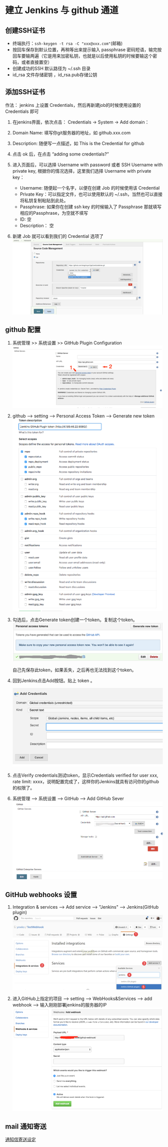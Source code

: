 # 建立 Jenkins 与 github 通道

## 创建SSH证书

* 终端执行：`ssh-keygen -t rsa -C "xxx@xxx.com"`(邮箱)
* 按回车保存到默认位置，再稍等出来提示输入 passphrase 密码短语，输完按回车要输两遍（它是用来加密私钥，也就是以后使用私钥的时候要输这个密码，或者直接置空）
* 创建成功的SSH 默认路径为 ~/.ssh 目录
* id_rsa 文件存储密钥 ，id_rsa.pub存储公钥

## 添加SSH证书

作法： jenkins 上设置 Credentials，然后再新建job的时候使用设置的 Credentials 即可

1. 在jenkins界面，依次点击： Credentials -> System -> Add domain： 
2. Domain Name: 填写你git服务器的地址，如 github.xxx.com 
3. Description: 随便写一点描述，如 This is the Credential for github
4. 点击 ok 后，在点击 “adding some credentials?”
5. 进入页面后，可以选择 Username with password 或者 SSH Username with private key, 根据你的情况选择，这里我们选择 Username with private key：

   * Username: 随便起一个名字，以便在创建 Job 的时候使用该 Credential 
   * Private Key：可以指定文件，也可以使用默认的 ~/.ssh，当然也可以直接将私钥复制粘贴到此处。 
   * Passphrase: 如果你在创建 ssh key 的时候输入了 Passphrase 那就填写相应的Passphrase，为空就不填写 
   * ID: 空 
   * Description： 空    
6. 新建 Job 就可以看到我们的 Credential 选项了
![jenkins-ssh](/images/jenkins-ssh.jpg)





## github 配置

1. 系统管理 >> 系统设置 >> GitHub Plugin Configuration
   ![](/images/jenkin01.png)
2. github --> setting --> Personal Access Token --> Generate new token
   ![](/images/jenkin02.png)
3. 勾选后，点击Generate token创建一个token。复制这个token。
   ![](/images/jenkin05.png)
   
   自己先保存此token，如果丢失，之后再也无法找到这个token。
4. 回到Jenkins点击Add按钮。贴上 token 。

   ![](/images/jenkin03.png)
5. 点击Verify credentials测试token，显示Credentials verified for user xxx, rate limit: xxxx，说明配置完成了，这样你的Jenkins就具有访问你的github的权限了。
6. 系统管理 --> 系统设置 --> GitHub --> Add GitHub Sever
   ![](/images/jenkin06.png)

## GitHub webhooks 设置
1.  Integration & services --> Add service --> "Jenkins" --> Jenkins(GitHub plugin)
![](/images/jenkin08.png)


2. 进入GitHub上指定的项目 --> setting --> WebHooks&Services --> add webhook --> 输入刚刚部署jenkins的服务器的IP
![](/images/jenkin04.png)


## mail 通知寄送
[通知信寄送设定](https://medium.com/@kuanweilin/%E8%87%AA%E5%8B%95%E5%8C%96%E5%B7%A5%E7%A8%8B%E5%B8%AB%E4%B9%8B%E8%B7%AF-jenkins%E7%9A%84%E8%A8%AD%E5%AE%9A%E8%88%87%E5%AF%A6%E4%BD%9C-9708fe664d08)